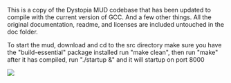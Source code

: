 This is a copy of the Dystopia MUD codebase that has been updated to compile with the current version of GCC.
And a few other things.
All the original documentation, readme, and licenses are included untouched in the doc folder.

To start the mud, download and cd to the src directory
make sure you have the "build-essential" package installed
run "make clean", then run "make"
after it has compiled, run "./startup &" and it will startup on port 8000

<img src=http://i.imgur.com/hzMbJK6.jpeg>


